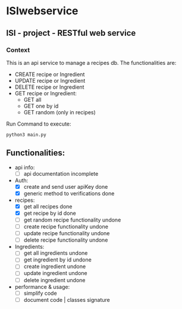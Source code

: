 # ISIwebservice
## ISI - project - RESTful web service

### Context

This is an api service to manage a recipes db. The functionalities are:
- CREATE recipe or Ingredient
- UPDATE recipe or Ingredient
- DELETE recipe or Ingredient
- GET recipe or Ingredient:
	- GET all
	- GET one by id
	- GET random (only in recipes)

Run Command to execute:
```
python3 main.py
```

## Functionalities:

* api info:
	- [ ] api documentation incomplete

* Auth:
	- [x] create and send user apiKey done
	- [x] generic method to verifications done

* recipes:
	- [x] get all recipes done
	- [x] get recipe by id done
	- [ ] get random recipe functionality undone 
	- [ ] create recipe functionality undone
	- [ ] update recipe functionality undone
	- [ ] delete recipe functionality undone

* Ingredients:
	- [ ] get all ingredients undone
	- [ ] get ingredient by id undone
	- [ ] create ingredient undone
	- [ ] update ingredient undone
	- [ ] delete ingredient undone

* performance & usage:
	- [ ] simplify code
	- [ ] document code | classes signature
